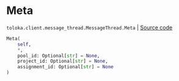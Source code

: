 # Meta
`toloka.client.message_thread.MessageThread.Meta` | [Source code](https://github.com/Toloka/toloka-kit/blob/v1.2.3/src/client/message_thread.py#L118)

```python
Meta(
    self,
    *,
    pool_id: Optional[str] = None,
    project_id: Optional[str] = None,
    assignment_id: Optional[str] = None
)
```

